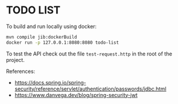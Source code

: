 # TODO LIST

To build and run locally using docker:

```bash
mvn compile jib:dockerBuild
docker run -p 127.0.0.1:8080:8080 todo-list
```

To test the API check out the file `test-request.http` in the root of the project.


References:
- https://docs.spring.io/spring-security/reference/servlet/authentication/passwords/jdbc.html
- https://www.danvega.dev/blog/spring-security-jwt
